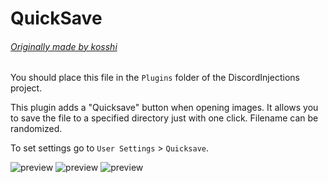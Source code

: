 # QuickSave
###### [Originally made by kosshi](https://github.com/kosshishub/Quicksave-BD-plugin)

You should place this file in the `Plugins` folder of the DiscordInjections project.

This plugin adds a "Quicksave" button when opening images. It allows you to save the file to a specified directory just with one click. Filename can be randomized.

To set settings go to `User Settings` > `Quicksave`.

![preview](https://i-need.discord.cards/a5dcf7.png)
![preview](https://i-need.discord.cards/9bf310.png)
![preview](https://i-need.discord.cards/fa4a55.png)